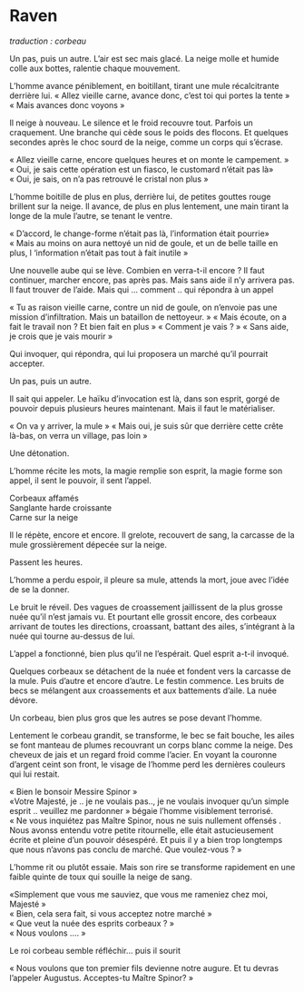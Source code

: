 # Raven

*traduction : corbeau*

Un pas, puis un autre. L’air est sec mais glacé. La neige molle et humide colle aux bottes, ralentie chaque mouvement.

L’homme avance péniblement, en boitillant, tirant une mule récalcitrante derrière lui.
« Allez vieille carne, avance donc, c’est toi qui portes la tente »
« Mais avances donc voyons »

Il neige à nouveau. Le silence et le froid recouvre tout. Parfois un craquement. Une branche qui cède sous le poids des flocons. Et quelques secondes après le choc sourd de la neige, comme un corps qui s’écrase.

« Allez vieille carne, encore quelques heures et on monte le campement. »
« Oui, je sais cette opération est un fiasco, le customard n’était pas là»
« Oui, je sais, on n’a pas retrouvé le cristal non plus »

L’homme boitille de plus en plus, derrière lui, de petites gouttes rouge brillent sur la neige. Il avance, de plus en plus lentement, une main tirant la longe de la mule l’autre, se tenant le ventre.

« D’accord, le change-forme n’était pas là, l’information était pourrie»
« Mais au moins on aura nettoyé un nid de goule, et un de belle taille en plus, l ‘information n’était pas tout à fait inutile »

Une nouvelle aube qui se lève. Combien en verra-t-il encore ? Il faut continuer, marcher encore, pas après pas. Mais sans aide il n’y arrivera pas. Il faut trouver de l’aide. Mais qui … comment .. qui répondra à un appel

« Tu as raison vieille carne, contre un nid de goule, on n’envoie pas une mission d’infiltration. Mais un bataillon de nettoyeur. »
« Mais écoute, on a fait le travail non ? Et bien fait en plus »
« Comment je vais ? »
« Sans aide, je crois que je vais mourir »

Qui invoquer, qui répondra, qui lui proposera un marché qu’il pourrait accepter.

Un pas, puis un autre.

Il sait qui appeler. Le haïku d’invocation est là, dans son esprit, gorgé de pouvoir depuis plusieurs heures maintenant. Mais il faut le matérialiser.

« On va y arriver, la mule »
« Mais oui, je suis sûr que derrière cette crête là-bas, on verra un village, pas loin »




Une détonation.


L’homme récite les mots, la magie remplie son esprit, la magie forme son appel, il sent le pouvoir, il sent l’appel.

Corbeaux affamés  
Sanglante harde croissante  
Carne sur la neige  


Il le répète, encore et encore. Il grelote, recouvert de sang, la carcasse de la mule grossièrement dépecée sur la neige.


Passent les heures.


L’homme a perdu espoir, il pleure sa mule, attends la mort, joue avec l’idée de se la donner.


Le bruit le réveil. Des vagues de croassement jaillissent de la plus grosse nuée qu’il n’est jamais vu.    Et pourtant elle grossit encore, des corbeaux arrivant de toutes les directions, croassant, battant des ailes, s’intégrant à la nuée qui tourne au-dessus de lui.

L’appel a fonctionné, bien plus qu’il ne l’espérait. Quel esprit a-t-il invoqué.

Quelques corbeaux se détachent de la nuée et fondent vers la carcasse de la mule. Puis d’autre et  encore d’autre. Le festin commence. Les bruits de becs se mélangent aux croassements et aux battements d’aile. La nuée dévore.

Un corbeau, bien plus gros que les autres se pose devant l’homme.

Lentement le corbeau grandit, se transforme, le bec se fait bouche, les ailes se font manteau de plumes recouvrant un corps blanc comme la neige. Des cheveux de jais et un regard froid comme l’acier. En voyant la couronne d’argent ceint son front, le visage de l’homme perd les dernières couleurs qui lui restait.

« Bien le bonsoir Messire Spinor »  
«Votre Majesté, je .. je ne voulais pas.., je ne voulais invoquer qu’un simple esprit .. veuillez me pardonner » bégaie l’homme visiblement terrorisé.  
« Ne vous inquiétez pas Maître Spinor, nous ne suis nullement offensés . Nous avonss entendu votre petite ritournelle, elle était astucieusement écrite et pleine d’un pouvoir désespéré. Et puis il y a bien trop longtemps que nous n’avons pas conclu de marché. Que voulez-vous ? »  

L’homme rit ou plutôt essaie. Mais son rire se transforme rapidement en une faible quinte de toux qui souille la neige de sang.  

«Simplement que vous me sauviez, que vous me rameniez chez moi, Majesté »  
« Bien, cela sera fait, si vous acceptez notre marché »  
« Que veut la nuée des esprits corbeaux ? »  
« Nous voulons …. » 

Le roi corbeau semble réfléchir… puis il sourit  

« Nous voulons que ton premier fils devienne notre augure. Et tu devras l’appeler Augustus. Acceptes-tu Maître Spinor? »
